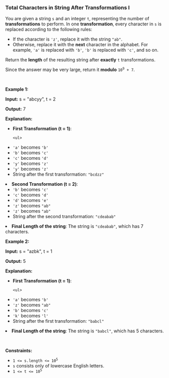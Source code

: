 
<h3>Total Characters in String After Transformations I</h3>
<div><p>You are given a string <code>s</code> and an integer <code>t</code>, representing the number of <strong>transformations</strong> to perform. In one <strong>transformation</strong>, every character in <code>s</code> is replaced according to the following rules:</p>
<ul>
<li>If the character is <code>'z'</code>, replace it with the string <code>"ab"</code>.</li>
<li>Otherwise, replace it with the <strong>next</strong> character in the alphabet. For example, <code>'a'</code> is replaced with <code>'b'</code>, <code>'b'</code> is replaced with <code>'c'</code>, and so on.</li>
</ul>
<p>Return the <strong>length</strong> of the resulting string after <strong>exactly</strong> <code>t</code> transformations.</p>
<p>Since the answer may be very large, return it <strong>modulo</strong> <code>10<sup>9</sup> + 7</code>.</p>
<p> </p>
<p><strong>Example 1:</strong></p>
<div class="example-block">
<p><strong>Input:</strong> <span class="example-io">s = "abcyy", t = 2</span></p>
<p><strong>Output:</strong> <span class="example-io">7</span></p>
<p><strong>Explanation:</strong></p>
<ul>
<li><strong>First Transformation (t = 1)</strong>:

	<ul>
<li><code>'a'</code> becomes <code>'b'</code></li>
<li><code>'b'</code> becomes <code>'c'</code></li>
<li><code>'c'</code> becomes <code>'d'</code></li>
<li><code>'y'</code> becomes <code>'z'</code></li>
<li><code>'y'</code> becomes <code>'z'</code></li>
<li>String after the first transformation: <code>"bcdzz"</code></li>
</ul>
</li>
<li><strong>Second Transformation (t = 2)</strong>:
	<ul>
<li><code>'b'</code> becomes <code>'c'</code></li>
<li><code>'c'</code> becomes <code>'d'</code></li>
<li><code>'d'</code> becomes <code>'e'</code></li>
<li><code>'z'</code> becomes <code>"ab"</code></li>
<li><code>'z'</code> becomes <code>"ab"</code></li>
<li>String after the second transformation: <code>"cdeabab"</code></li>
</ul>
</li>
<li><strong>Final Length of the string</strong>: The string is <code>"cdeabab"</code>, which has 7 characters.</li>
</ul>
</div>
<p><strong>Example 2:</strong></p>
<div class="example-block">
<p><strong>Input:</strong> <span class="example-io">s = "azbk", t = 1</span></p>
<p><strong>Output:</strong> <span class="example-io">5</span></p>
<p><strong>Explanation:</strong></p>
<ul>
<li><strong>First Transformation (t = 1)</strong>:

	<ul>
<li><code>'a'</code> becomes <code>'b'</code></li>
<li><code>'z'</code> becomes <code>"ab"</code></li>
<li><code>'b'</code> becomes <code>'c'</code></li>
<li><code>'k'</code> becomes <code>'l'</code></li>
<li>String after the first transformation: <code>"babcl"</code></li>
</ul>
</li>
<li><strong>Final Length of the string</strong>: The string is <code>"babcl"</code>, which has 5 characters.</li>
</ul>
</div>
<p> </p>
<p><strong>Constraints:</strong></p>
<ul>
<li><code>1 &lt;= s.length &lt;= 10<sup>5</sup></code></li>
<li><code>s</code> consists only of lowercase English letters.</li>
<li><code>1 &lt;= t &lt;= 10<sup>5</sup></code></li>
</ul>
</div>
